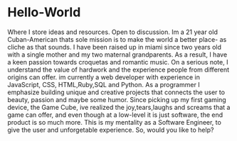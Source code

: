 # Hello-World
Where I store ideas and resources. Open to discussion.
  Im a 21 year old Cuban-American thats sole mission is to make the world a better place- as cliche as that sounds. I have been raised up in miami since two years old with a single mother and my two maternal grandparents. As a result, I have a keen passion towards croquetas and romantic music. On a serious note, I understand the value of hardwork and the experience people from different origins can offer. im currently a web developer with experience in JavaScript, CSS, HTML,Ruby,SQL and Python. As a programmer I emphasize building unique and creative projects that connects the user to beauty, passion and maybe some humor. Since picking up my first gaming device, the Game Cube, ive realized the joy,tears,laughs and screams that a game can offer, and even though at a low-level it is just software, the end product is so much more. This is my mentality as a Software Engineer, to give the user and unforgetable experience. So, would you like to help?
